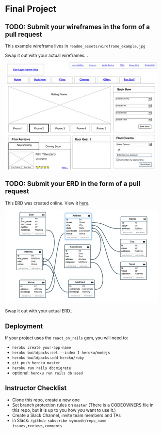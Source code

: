 # Final Project

## TODO: Submit your wireframes in the form of a pull request

This example wireframe lives in `readme_assets/wireframe_example.jpg`

Swap it out with your actual wireframes...

![Wireframe Example](readme_assets/wireframe_example.jpg)

## TODO: Submit your ERD in the form of a pull request

This ERD was created online. View it [here](https://editor.ponyorm.com/user/dmmmd/miim).

![ERD Example](readme_assets/erd.png)

Swap it out with your actual ERD...

## Deployment

If your project uses the `react_on_rails` gem, you will need to:

* `heroku create your-app-name`
* `heroku buildpacks:set --index 1 heroku/nodejs`
* `heroku buildpacks:add heroku/ruby`
* `git push heroku master`
* `heroku run rails db:migrate`
* optional: `heroku run rails db:seed`

## Instructor Checklist

* Clone this repo, create a new one
* Set branch protection rules on `master` (There is a CODEOWNERS file in this repo, but it is up to you how you want to use it.)
* Create a Slack Channel, invite team members and TAs
* in Slack: `/github subscribe wyncode/repo_name issues,reviews,comments`
